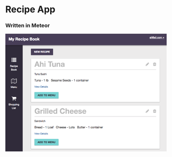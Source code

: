 # Recipe App
### Written in Meteor

![Screenshot](screenshots/Recipe-App.png "Logged In - Screenshot")
